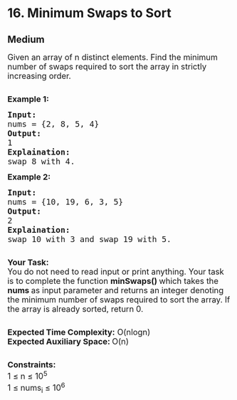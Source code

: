 # 16. Minimum Swaps to Sort
## Medium 
<div class="problem-statement" style="user-select: auto;">
                <p style="user-select: auto;"></p><p style="user-select: auto;"><span style="font-size: 18px; user-select: auto;">Given an array of n distinct elements. Find the minimum number of swaps required to sort the array in strictly increasing&nbsp;order.</span></p>

<p style="user-select: auto;"><br style="user-select: auto;">
<span style="font-size: 18px; user-select: auto;"><strong style="user-select: auto;">Example 1:</strong></span></p>

<pre style="user-select: auto;"><span style="font-size: 18px; user-select: auto;"><strong style="user-select: auto;">Input:
</strong>nums = {2, 8, 5, 4}
<strong style="user-select: auto;">Output:</strong>
1
<strong style="user-select: auto;">Explaination:</strong>
swap 8 with 4.</span></pre>

<p style="user-select: auto;"><strong style="user-select: auto;"><span style="font-size: 18px; user-select: auto;">Example 2:</span></strong></p>

<pre style="user-select: auto;"><span style="font-size: 18px; user-select: auto;"><strong style="user-select: auto;">Input:
</strong>nums = {10, 19, 6, 3, 5}
<strong style="user-select: auto;">Output:</strong>
2
<strong style="user-select: auto;">Explaination:
</strong>swap 10 with 3 and swap 19 with 5.</span></pre>

<p style="user-select: auto;"><br style="user-select: auto;">
<span style="font-size: 18px; user-select: auto;"><strong style="user-select: auto;">Your Task:</strong><br style="user-select: auto;">
You do not need to read input or print anything. Your task is to complete the function <strong style="user-select: auto;">minSwaps() </strong>which takes the <strong style="user-select: auto;">nums&nbsp;</strong>as input parameter&nbsp;and returns an integer denoting the minimum number of swaps required to sort the array. If the array is already sorted, return 0.&nbsp;</span></p>

<p style="user-select: auto;"><br style="user-select: auto;">
<span style="font-size: 18px; user-select: auto;"><strong style="user-select: auto;">Expected Time Complexity:</strong> O(nlogn)<br style="user-select: auto;">
<strong style="user-select: auto;">Expected Auxiliary Space: </strong>O(n)</span></p>

<p style="user-select: auto;"><br style="user-select: auto;">
<span style="font-size: 18px; user-select: auto;"><strong style="user-select: auto;">Constraints:</strong><br style="user-select: auto;">
1 ≤ n&nbsp;≤ 10<sup style="user-select: auto;">5</sup><br style="user-select: auto;">
1 ≤ nums<sub style="user-select: auto;">i</sub>&nbsp;≤ 10<sup style="user-select: auto;">6</sup></span></p>
 <p style="user-select: auto;"></p>
            </div>